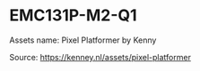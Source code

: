 # EMC131P-M2-Q1

Assets name: Pixel Platformer by Kenny

Source: https://kenney.nl/assets/pixel-platformer
  
